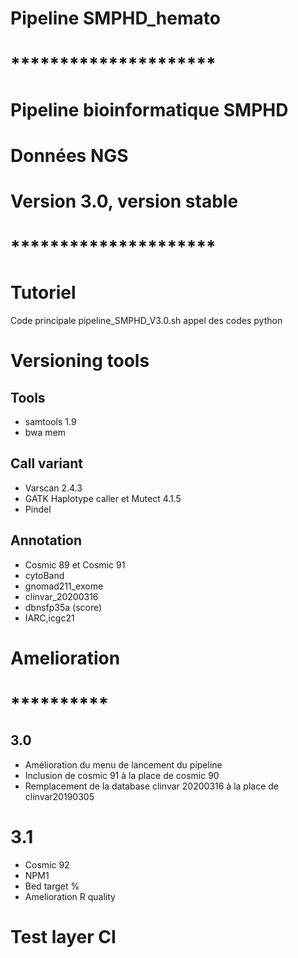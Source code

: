 # Pipeline SMPHD_hemato
# *********************
#  Pipeline bioinformatique SMPHD                 
#	Données NGS                   
#   Version 3.0, version stable
# *********************

# Tutoriel
Code principale pipeline_SMPHD_V3.0.sh
appel des codes python

# Versioning tools
## Tools
- samtools 1.9
- bwa mem  
## Call variant
- Varscan 2.4.3
- GATK Haplotype caller et Mutect 4.1.5
- Pindel
## Annotation
- Cosmic 89 et Cosmic 91
- cytoBand
- gnomad211_exome
- clinvar_20200316
- dbnsfp35a (score)
- IARC,icgc21

# Amelioration
# **********
## 3.0
- Amélioration du menu de lancement du pipeline
- Inclusion de cosmic 91 à la place de cosmic 90
- Remplacement de la database clinvar 20200316 à la place de clinvar20190305
# 3.1
- Cosmic 92
- NPM1
- Bed target %
- Amelioration R quality
# Test layer CI
